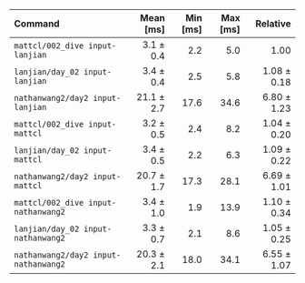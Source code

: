 | Command | Mean [ms] | Min [ms] | Max [ms] | Relative |
|:---|---:|---:|---:|---:|
| `mattcl/002_dive input-lanjian` | 3.1 ± 0.4 | 2.2 | 5.0 | 1.00 |
| `lanjian/day_02 input-lanjian` | 3.4 ± 0.4 | 2.5 | 5.8 | 1.08 ± 0.18 |
| `nathanwang2/day2 input-lanjian` | 21.1 ± 2.7 | 17.6 | 34.6 | 6.80 ± 1.23 |
| `mattcl/002_dive input-mattcl` | 3.2 ± 0.5 | 2.4 | 8.2 | 1.04 ± 0.20 |
| `lanjian/day_02 input-mattcl` | 3.4 ± 0.5 | 2.2 | 6.3 | 1.09 ± 0.22 |
| `nathanwang2/day2 input-mattcl` | 20.7 ± 1.7 | 17.3 | 28.1 | 6.69 ± 1.01 |
| `mattcl/002_dive input-nathanwang2` | 3.4 ± 1.0 | 1.9 | 13.9 | 1.10 ± 0.34 |
| `lanjian/day_02 input-nathanwang2` | 3.3 ± 0.7 | 2.1 | 8.6 | 1.05 ± 0.25 |
| `nathanwang2/day2 input-nathanwang2` | 20.3 ± 2.1 | 18.0 | 34.1 | 6.55 ± 1.07 |
